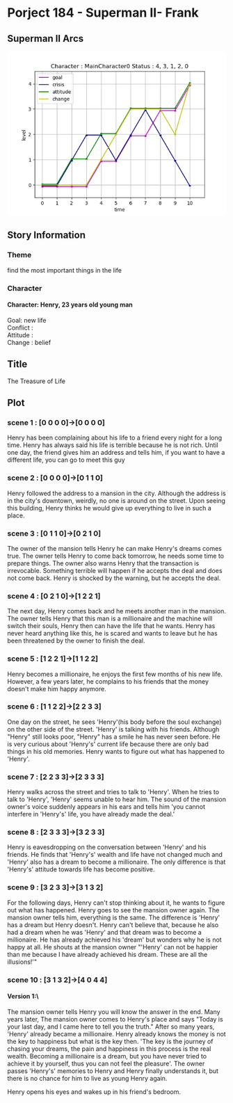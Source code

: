 # Porject 184 - Superman II- Frank
## Superman II Arcs
![Superman Arcs](Picture/184_MainCharacter0_.png)

## Story Information
### Theme
find the most important things in the life

### Character
#### Character: Henry, 23 years old young man
Goal: new life\
Conflict : \
Attitude : \
Change : belief

## Title
The Treasure of Life

## Plot
### scene 1 : [0 0 0 0]->[0 0 0 0]
Henry has been complaining about his life to a friend every night for a long time. Henry has always said his life is terrible because he is not rich. Until one day, the friend gives him an address and tells him, if you want to have a different life, you can go to meet this guy

### scene 2 : [0 0 0 0]->[0 1 1 0]
Henry followed the address to a mansion in the city. Although the address is in the city's downtown, weirdly, no one is around on the street. Upon seeing this building, Henry thinks he would give up everything to live in such a place.

### scene 3 : [0 1 1 0]->[0 2 1 0]
The owner of the mansion tells Henry he can make Henry's dreams comes true. The owner tells Henry to come back tomorrow, he needs some time to prepare things. The owner also warns Henry that the transaction is irrevocable. Something terrible will happen if he accepts the deal and does not come back. Henry is shocked by the warning, but he accepts the deal.

### scene 4 : [0 2 1 0]->[1 2 2 1]
The next day, Henry comes back and he meets another man in the mansion. The owner tells Henry that this man is a millionaire and the machine will switch their souls, Henry then can have the life that he wants. Henry has never heard anything like this, he is scared and wants to leave but he has been threatened by the owner to finish the deal.

### scene 5 : [1 2 2 1]->[1 1 2 2]
Henry becomes a millionaire, he enjoys the first few months of his new life. However, a few years later, he complains to his friends that the money doesn't make him happy anymore.

### scene 6 : [1 1 2 2]->[2 2 3 3]
One day on the street, he sees 'Henry'(his body before the soul exchange) on the other side of the street. 'Henry' is talking with his friends. Although "Henry" still looks poor, "Henry" has a smile he has never seen before. He is very curious about 'Henry's' current life because there are only bad things in his old memories. Henry wants to figure out what has happened to 'Henry'.

### scene 7 : [2 2 3 3]->[2 3 3 3]
Henry walks across the street and tries to talk to 'Henry'. When he tries to talk to 'Henry', 'Henry' seems unable to hear him. The sound of the mansion owner's voice suddenly appears in his ears and tells him 'you cannot interfere in 'Henry's' life, you have already made the deal.'

### scene 8 : [2 3 3 3]->[3 2 3 3]
Henry is eavesdropping on the conversation between 'Henry' and his friends. He finds that 'Henry's' wealth and life have not changed much and 'Henry' also has a dream to become a millionaire. The only difference is that 'Henry's' attitude towards life has become positive.

### scene 9 : [3 2 3 3]->[3 1 3 2]
For the following days, Henry can't stop thinking about it, he wants to figure out what has happened. Henry goes to see the mansion owner again. The mansion owner tells him, everything is the same. The difference is 'Henry' has a dream but Henry doesn't. Henry can't believe that, because he also had a dream when he was 'Henry' and that dream was to become a millionaire. He has already achieved his 'dream' but wonders why he is not happy at all. He shouts at the mansion owner "'Henry' can not be happier than me because I have already achieved his dream. These are all the illusions!'"

### scene 10 : [3 1 3 2]->[4 0 4 4]
#### Version 1:\
The mansion owner tells Henry you will know the answer in the end. Many years later, The mansion owner comes to Henry's place and says "Today is your last day, and I came here to tell you the truth." After so many years, 'Henry' already became a millionaire. Henry already knows the money is not the key to happiness but what is the key then. 'The key is the journey of chasing your dreams, the pain and happiness in this process is the real wealth. Becoming a millionaire is a dream, but you have never tried to achieve it by yourself, thus you can not feel the pleasure'. The owner passes 'Henry's' memories to Henry and Henry finally understands it, but there is no chance for him to live as young Henry again.

Henry opens his eyes and wakes up in his friend's bedroom.

